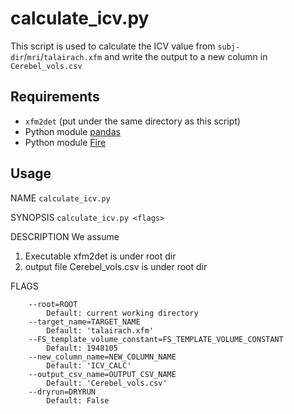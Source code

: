 # calculate_icv.py
This script is used to calculate the ICV value from `subj-dir`/`mri`/`talairach.xfm` and write the output to a new column in `Cerebel_vols.csv`

## Requirements
* `xfm2det` (put under the same directory as this script)
* Python module [pandas](https://pandas.pydata.org/)
* Python module [Fire](https://github.com/google/python-fire)

## Usage
NAME
    `calculate_icv.py`
    
SYNOPSIS
   `calculate_icv.py <flags>`

DESCRIPTION
    We assume 
   1. Executable xfm2det is under root dir
   2. output file Cerebel_vols.csv is under root dir

FLAGS
```
    --root=ROOT
        Default: current working directory
    --target_name=TARGET_NAME
        Default: 'talairach.xfm'
    --FS_template_volume_constant=FS_TEMPLATE_VOLUME_CONSTANT
        Default: 1948105
    --new_column_name=NEW_COLUMN_NAME
        Default: 'ICV_CALC'
    --output_csv_name=OUTPUT_CSV_NAME
        Default: 'Cerebel_vols.csv'
    --dryrun=DRYRUN
        Default: False
```
